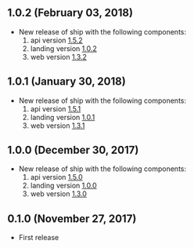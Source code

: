 ## 1.0.2 (February 03, 2018)

* New release of ship with the following components:
  1) api version [1.5.2](https://github.com/paralect/koa-api-starter/releases/tag/1.5.1)
  2) landing version [1.0.2](https://github.com/paralect/nextjs-landing-starter/releases/tag/1.0.1)
  3) web version [1.3.2](https://github.com/paralect/koa-react-starter/releases/tag/1.3.1)

## 1.0.1 (January 30, 2018)

* New release of ship with the following components:
  1) api version [1.5.1](https://github.com/paralect/koa-api-starter/releases/tag/1.5.1)
  2) landing version [1.0.1](https://github.com/paralect/nextjs-landing-starter/releases/tag/1.0.1)
  3) web version [1.3.1](https://github.com/paralect/koa-react-starter/releases/tag/1.3.1)

## 1.0.0 (December 30, 2017)

* New release of ship with the following components:
  1) api version [1.5.0](https://github.com/paralect/koa-api-starter/releases/tag/1.5.0)
  2) landing version [1.0.0](https://github.com/paralect/nextjs-landing-starter/releases/tag/1.0.0)
  3) web version [1.3.0](https://github.com/paralect/koa-react-starter/releases/tag/1.3.0)

## 0.1.0 (November 27, 2017)

* First release
